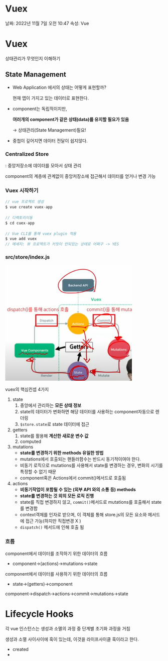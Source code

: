 # Vuex

날짜: 2022년 11월 7일 오전 10:47
속성: Vue

# Vuex

상태관리가 무엇인지 이해하기

## State Management

- Web Application 에서의 상태는 어떻게 표현할까?
  
    현재 앱이 가지고 있는 데이터로 표현한다.
    
- component는 독립적이지만,
  
    **여러개의 component가 같은 상태(data)를 유지할 필요가 있음**
    
    → 상태관리(State Management)필요!
    
- 중첩이 깊어지면 데이터 전달이 쉽지않다.

### Centralized Store

: 중앙저장소에 데이터를 모아서 상태 관리

component의 계층에 관계없이 중앙저장소에 접근해서 데이터를 얻거나 변경 가능

### Vuex 시작하기

```jsx
// vue 프로젝트 생성
$ vue create vuex-app  

// 디렉토리이동
$ cd cuex-app

// Vue CLI를 통해 vuex plugin 적용
$ vue add vuex
// 메세지: 뷰 프로젝트가 커밋이 안되있는 상태로 어쩌구 -> YES
```

### src/store/index.js

![Untitled](Vuex/Untitled.png)

vuex의 핵심컨셉 4가지

1. state
    1. 중앙에서 관리하는 **모든 상태 정보**
    2. state의 데이터가 변화하면 해당 데이터를 사용하는 component자동으로 렌더링
    3. `$store.state`로 state 데이터에 접근
2. getters
    1. state를 활용해 **계산한 새로운 변수 값**
    2. computed
3. mutations
    - **state를 변경하기 위한 methods 유일한 방법**
    - mutations에서 호출되는 핸들러함수는 반드시 동기적이여야 한다.
    - 비동기 로직으로 mutations를 사용해서 state를 변경하는 경우, 변화의 시기를 특정할 수 없기 때문
    - component혹은 Actions에서 commit()메서드로 호출됨
4. actions
    - **비동기작업이 포함될 수 있는 (외부 API 와의 소통 등) methods**
    - **state를 변경하는 것 외의 모든 로직 진행**
    - state를 직접 변경하지 않고, `commit()`메서드로 mutations를 호출해서 state를 변경함
    - context객체를 인자로 받으며, 이 객체를 통해 store.js의 모든 요소와 메서드에 접근 가능(하지만 직접변경 X )
    - `dispatch()` 메서드에 인해 호출 됨

### 흐름

component에서 데이터를 조작하기 위한 데이터의 흐름

- component→(actions)→mutations→state

component에서 데이터를 사용하기 위한 데이터의 흐름

- state→(getters)→component

component→dispatch→actions→commit→mutations→state 

# Lifecycle Hooks

각 vue 인스턴스는 생성과 소멸의 과정 중 단계별 초기화 과정을 거침

생성과 소멸 사이사이에 훅이 있는데, 이것을 라이프사이클 훅이라고 한다.

- created
-